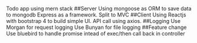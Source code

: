 Todo app using mern stack
##Server
Using mongoose as ORM to save data to mongodb
Express as a framework. Split to MVC
##Client
Using Reactjs with bootstrap 4 to build simple UI.
API call using axios. 
##Logging
Use Morgan for request logging
Use Bunyan for file logging 
##Feature change
Use bluebird to handle promise intead of exec/then call back in controller
